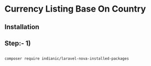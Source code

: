 Currency Listing Base On Country
======


Installation
-----


Step:- 1)
-----

```

composer require indianic/laravel-nova-installed-packages


